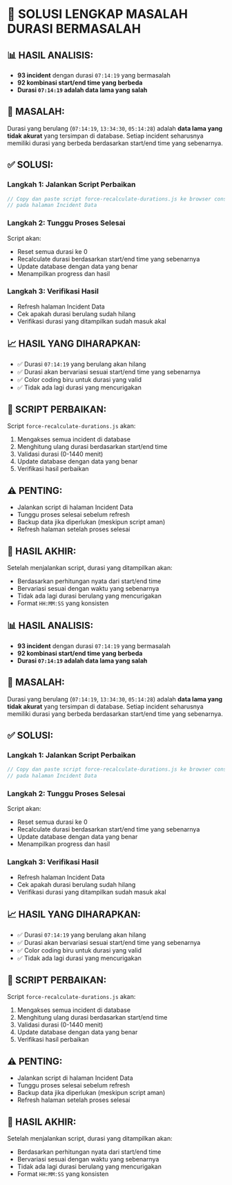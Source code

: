 # 🚀 SOLUSI LENGKAP MASALAH DURASI BERMASALAH

## 📊 HASIL ANALISIS:
- **93 incident** dengan durasi `07:14:19` yang bermasalah
- **92 kombinasi start/end time yang berbeda** 
- **Durasi `07:14:19` adalah data lama yang salah**

## 🎯 MASALAH:
Durasi yang berulang (`07:14:19`, `13:34:30`, `05:14:28`) adalah **data lama yang tidak akurat** yang tersimpan di database. Setiap incident seharusnya memiliki durasi yang berbeda berdasarkan start/end time yang sebenarnya.

## ✅ SOLUSI:

### Langkah 1: Jalankan Script Perbaikan
```javascript
// Copy dan paste script force-recalculate-durations.js ke browser console
// pada halaman Incident Data
```

### Langkah 2: Tunggu Proses Selesai
Script akan:
- Reset semua durasi ke 0
- Recalculate durasi berdasarkan start/end time yang sebenarnya
- Update database dengan data yang benar
- Menampilkan progress dan hasil

### Langkah 3: Verifikasi Hasil
- Refresh halaman Incident Data
- Cek apakah durasi berulang sudah hilang
- Verifikasi durasi yang ditampilkan sudah masuk akal

## 📈 HASIL YANG DIHARAPKAN:
- ✅ Durasi `07:14:19` yang berulang akan hilang
- ✅ Durasi akan bervariasi sesuai start/end time yang sebenarnya
- ✅ Color coding biru untuk durasi yang valid
- ✅ Tidak ada lagi durasi yang mencurigakan

## 🔧 SCRIPT PERBAIKAN:
Script `force-recalculate-durations.js` akan:
1. Mengakses semua incident di database
2. Menghitung ulang durasi berdasarkan start/end time
3. Validasi durasi (0-1440 menit)
4. Update database dengan data yang benar
5. Verifikasi hasil perbaikan

## ⚠️ PENTING:
- Jalankan script di halaman Incident Data
- Tunggu proses selesai sebelum refresh
- Backup data jika diperlukan (meskipun script aman)
- Refresh halaman setelah proses selesai

## 🎉 HASIL AKHIR:
Setelah menjalankan script, durasi yang ditampilkan akan:
- Berdasarkan perhitungan nyata dari start/end time
- Bervariasi sesuai dengan waktu yang sebenarnya
- Tidak ada lagi durasi berulang yang mencurigakan
- Format `HH:MM:SS` yang konsisten

## 📊 HASIL ANALISIS:
- **93 incident** dengan durasi `07:14:19` yang bermasalah
- **92 kombinasi start/end time yang berbeda** 
- **Durasi `07:14:19` adalah data lama yang salah**

## 🎯 MASALAH:
Durasi yang berulang (`07:14:19`, `13:34:30`, `05:14:28`) adalah **data lama yang tidak akurat** yang tersimpan di database. Setiap incident seharusnya memiliki durasi yang berbeda berdasarkan start/end time yang sebenarnya.

## ✅ SOLUSI:

### Langkah 1: Jalankan Script Perbaikan
```javascript
// Copy dan paste script force-recalculate-durations.js ke browser console
// pada halaman Incident Data
```

### Langkah 2: Tunggu Proses Selesai
Script akan:
- Reset semua durasi ke 0
- Recalculate durasi berdasarkan start/end time yang sebenarnya
- Update database dengan data yang benar
- Menampilkan progress dan hasil

### Langkah 3: Verifikasi Hasil
- Refresh halaman Incident Data
- Cek apakah durasi berulang sudah hilang
- Verifikasi durasi yang ditampilkan sudah masuk akal

## 📈 HASIL YANG DIHARAPKAN:
- ✅ Durasi `07:14:19` yang berulang akan hilang
- ✅ Durasi akan bervariasi sesuai start/end time yang sebenarnya
- ✅ Color coding biru untuk durasi yang valid
- ✅ Tidak ada lagi durasi yang mencurigakan

## 🔧 SCRIPT PERBAIKAN:
Script `force-recalculate-durations.js` akan:
1. Mengakses semua incident di database
2. Menghitung ulang durasi berdasarkan start/end time
3. Validasi durasi (0-1440 menit)
4. Update database dengan data yang benar
5. Verifikasi hasil perbaikan

## ⚠️ PENTING:
- Jalankan script di halaman Incident Data
- Tunggu proses selesai sebelum refresh
- Backup data jika diperlukan (meskipun script aman)
- Refresh halaman setelah proses selesai

## 🎉 HASIL AKHIR:
Setelah menjalankan script, durasi yang ditampilkan akan:
- Berdasarkan perhitungan nyata dari start/end time
- Bervariasi sesuai dengan waktu yang sebenarnya
- Tidak ada lagi durasi berulang yang mencurigakan
- Format `HH:MM:SS` yang konsisten
